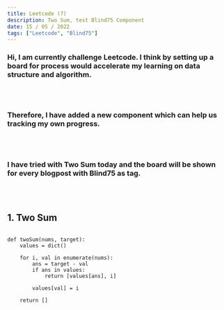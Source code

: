 ```yaml
---
title: Leetcode (7)
description: Two Sum, test Blind75 Component
date: 15 / 05 / 2022
tags: ["Leetcode", "Blind75"]
---
```


<h3>Hi, I am currently challenge Leetcode. I think by setting up a board for process would accelerate my learning on data structure and algorithm.</h3>
<br/>
<br/>
<h3>Therefore, I have added a new component which can help us tracking my own progress.</h3>
<br/>
<br/>
<h3>I have tried with Two Sum today and the board will be shown for every blogpost with Blind75 as tag.</h3>
<br/>
<br/>

<h2>1. Two Sum</h2>

<pre><code class="language-python">
def twoSum(nums, target):
    values = dict()

    for i, val in enumerate(nums):
        ans = target - val
        if ans in values:
            return [values[ans], i]

        values[val] = i

    return []
</code></pre>
<br/>
<br/>
